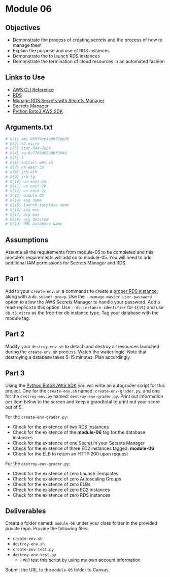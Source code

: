 # Module 06

## Objectives

* Demonstrate the process of creating secrets and the process of how to manage them
* Explain the purpose and use of RDS instances
* Demonstrate the to launch RDS instances
* Demonstrate the termination of cloud resources in an automated fashion

## Links to Use

* [AWS CLI Reference](https://awscli.amazonaws.com/v2/documentation/api/latest/reference/index.html "webpage aws cli sdk")
* [RDS](https://awscli.amazonaws.com/v2/documentation/api/latest/reference/rds/index.html "RDS cli page")
* [Manage RDS Secrets with Secrets Manager](https://docs.aws.amazon.com/AmazonRDS/latest/UserGuide/rds-secrets-manager.html#rds-secrets-manager-limitations "Manage RDS secrets with Secrets Manager")
* [Secrets Manager](https://awscli.amazonaws.com/v2/documentation/api/latest/reference/secretsmanager/index.html "Secrets Manager cli page")
* [Python Boto3 AWS SDK](https://boto3.amazonaws.com/v1/documentation/api/latest/index.html "Python Boto3 AWS SDK")

## Arguments.txt

```bash
# ${1} ami-085f9c64a9b75eed5
# ${2} t2.micro
# ${3} itmo-544-2024
# ${4} sg-0c7709a929dbfbb4d
# ${5} 3
# ${6} install-env.sh
# ${7} us-east-2a
# ${8} jrh-elb
# ${9} jrh-tg
# ${10} us-east-2a
# ${11} us-east-2b
# ${12} us-east-2c
# ${13} module-05
# ${14} asg name
# ${15} launch-template name
# ${16} asg min
# ${17} asg max
# ${18} asg desired
# ${19} RDS Database Name
```

## Assumptions

Assume all the requirements from module-05 to be completed and this module's requirements will add on to module-05. You will need to add additional IAM permissions for Secrets Manager and RDS.

## Part 1

Add to your `create-env.sh` a commands to create a [proper RDS instance](https://docs.aws.amazon.com/AmazonRDS/latest/UserGuide/USER_CreateDBInstance.html "RDS how to create with passwords managed page"), along with a `db-subnet-group`. Use the `--manage-master-user-password` option to allow the AWS Secrets Manager to handle your password. Add a read-replica to this option. Use `--db-instance-identifier` for `${19}` and use `db.t3.micro` as the free-tier db instance type. Tag your database with the module tag.

## Part 2

Modify your `destroy-env.sh` to detach and destroy all resources launched during the `create-env.sh` process. Watch the waiter logic. Note that destroying a database takes 5-15 minutes. Plan accordingly.

## Part 3

Using the [Python Boto3 AWS SDK](https://boto3.amazonaws.com/v1/documentation/api/latest/index.html "Python Boto3 AWS SDK") you will write an autograder script for this project. One for the `create-env.sh` named: `create-env-grader.py`, and one for the `destroy-env.py` named: `destroy-env-grader.py`. Print out information per item below to the screen and keep a grandtotal to print out your score out of 5.

For the `create-env-grader.py`:

* Check for the existence of two RDS instances
* Check for the existence of the **module-06** tag for the database instances
* Check for the existence of one Secret in your Secrets Manager
* Check for the existence of three EC2 instances tagged: **module-06**
* Check for the ELB to return an HTTP 200 upon request

For the `destroy-env-grader.py`:

* Check for the existence of zero Launch Templates
* Check for the existence of zero Autoscaling Groups
* Check for the existence of zero ELBs
* Check for the existence of zero EC2 instances
* Check for the existence of zero RDS instances

## Deliverables

Create a folder named: `module-06` under your class folder in the provided private repo. Provide the following files:

* `create-env.sh`
* `destroy-env.sh`
* `create-env-test.py`
* `destroy-env-test.py`
  * I will test this script by using my own account information

Submit the URL to the `module-06` folder to Canvas.
